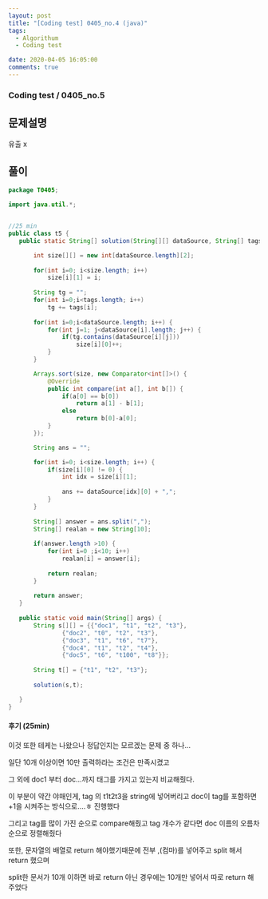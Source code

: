 ```yaml
---
layout: post
title: "[Coding test] 0405_no.4 (java)"
tags:
  - Algorithum
  - Coding test

date: 2020-04-05 16:05:00
comments: true
---
```




###   Coding test / 0405_no.5

## 문제설명

유출 x

## 풀이

 ```java
package T0405;

import java.util.*;


//25 min
public class t5 {
    public static String[] solution(String[][] dataSource, String[] tags) {
 
        int size[][] = new int[dataSource.length][2];
        
        for(int i=0; i<size.length; i++)
        	size[i][1] = i;
        
        String tg = "";
        for(int i=0;i<tags.length; i++)
        	tg += tags[i];
        
        for(int i=0;i<dataSource.length; i++) {
        	for(int j=1; j<dataSource[i].length; j++) {
        		if(tg.contains(dataSource[i][j]))
        			size[i][0]++;
        	}
        }

        Arrays.sort(size, new Comparator<int[]>() {
        	@Override
        	public int compare(int a[], int b[]) {
        		if(a[0] == b[0])
        			return a[1] - b[1];
        		else
        			return b[0]-a[0];
        	}
        });

        String ans = "";

        for(int i=0; i<size.length; i++) {
        	if(size[i][0] != 0) {
        		int idx = size[i][1];
        		
        		ans += dataSource[idx][0] + ",";
        	}
        }
        
        String[] answer = ans.split(",");
        String[] realan = new String[10];
        
        if(answer.length >10) {
        	for(int i=0 ;i<10; i++)
        		realan[i] = answer[i];
        	
        	return realan;
        }
        
        return answer;
    }
    
    public static void main(String[] args) {
		String s[][] = {{"doc1", "t1", "t2", "t3"},
				{"doc2", "t0", "t2", "t3"},
			    {"doc3", "t1", "t6", "t7"},
			    {"doc4", "t1", "t2", "t4"},
			    {"doc5", "t6", "t100", "t8"}};
		
		String t[] = {"t1", "t2", "t3"};
		
		solution(s,t);

	}
}

 ```

#### 후기 (25min)

이것 또한 테케는 나왔으나 정답인지는 모르겠는 문제 중 하나... <br>

일단 10개 이상이면 10만 출력하라는 조건은 만족시켰고 <br>

그 외에 doc1 부터 doc...까지 태그를 가지고 있는지 비교해줬다. <br>

이 부분이 약간 야매인게, tag 의 t1t2t3을 string에 넣어버리고 doc이 tag를 포함하면 +1을 시켜주는 방식으로....ㅎ 진행했다 <br>

그리고 tag를 많이 가진 순으로 compare해줬고 tag 개수가 같다면 doc 이름의 오름차순으로 정렬해줬다 <br>

또한, 문자열의 배열로 return 해야했기때문에 전부 ,(컴마)를 넣어주고 split 해서 return 했으며  <br>

split한 문서가 10개 이하면 바로 return 아닌 경우에는 10개만 넣어서 따로 return 해주었다